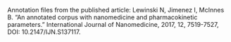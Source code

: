 Annotation files from the published article:
Lewinski N, Jimenez I, McInnes B. “An annotated corpus with nanomedicine and pharmacokinetic parameters.” International Journal of Nanomedicine, 2017, 12, 7519-7527, DOI: 10.2147/IJN.S137117.

